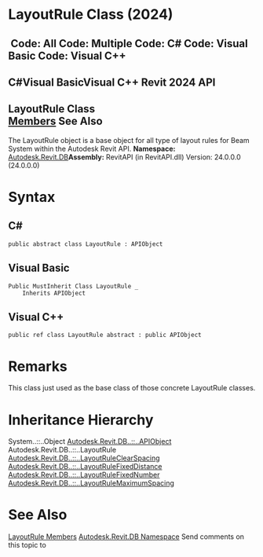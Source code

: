 # LayoutRule Class (2024)

﻿
 Code: All Code: Multiple Code: C# Code: Visual Basic Code: Visual C++   
---  
C#Visual BasicVisual C++
Revit 2024 API  
---  
LayoutRule Class  
[Members](2c5c4b92-7824-f8d0-351a-62615966ecaf.md "LayoutRule Members") See Also  
---  
The LayoutRule object is a base object for all type of layout rules for Beam System within the Autodesk Revit API.
**Namespace:** [Autodesk.Revit.DB](87546ba7-461b-c646-cbb1-2cb8f5bff8b2.md "Autodesk.Revit.DB Namespace")**Assembly:** RevitAPI (in RevitAPI.dll) Version: 24.0.0.0 (24.0.0.0)
# Syntax
C#  
---  
```text
public abstract class LayoutRule : APIObject
```
  
Visual Basic  
---  
```text
Public MustInherit Class LayoutRule _
	Inherits APIObject
```
  
Visual C++  
---  
```text
public ref class LayoutRule abstract : public APIObject
```
  
# Remarks
This class just used as the base class of those concrete LayoutRule classes.
# Inheritance Hierarchy
System..::..Object [Autodesk.Revit.DB..::..APIObject](beb86ef5-39ad-3f0d-0cd9-0c929387a2bb.md "APIObject Class") Autodesk.Revit.DB..::..LayoutRule [Autodesk.Revit.DB..::..LayoutRuleClearSpacing](09ba6ef0-6c4d-904a-715a-33755540fd26.md "LayoutRuleClearSpacing Class") [Autodesk.Revit.DB..::..LayoutRuleFixedDistance](a2910330-3b62-58d3-0f1a-e322ec4fb32c.md "LayoutRuleFixedDistance Class") [Autodesk.Revit.DB..::..LayoutRuleFixedNumber](5a2f6d39-0919-d5be-d146-bb985a4ab851.md "LayoutRuleFixedNumber Class") [Autodesk.Revit.DB..::..LayoutRuleMaximumSpacing](f9b60a91-9095-9035-e5a9-e05b6c631caf.md "LayoutRuleMaximumSpacing Class")
# See Also
[LayoutRule Members](2c5c4b92-7824-f8d0-351a-62615966ecaf.md "LayoutRule Members")
[Autodesk.Revit.DB Namespace](87546ba7-461b-c646-cbb1-2cb8f5bff8b2.md "Autodesk.Revit.DB Namespace")
Send comments on this topic to 